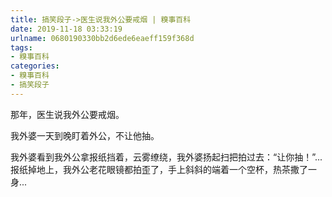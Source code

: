 ```yaml
---
title: 搞笑段子->医生说我外公要戒烟 | 糗事百科
date: 2019-11-18 03:33:19
urlname: 0680190330bb2d6ede6eaeff159f368d
tags: 
- 糗事百科
categories:
- 糗事百科
- 搞笑段子
---
```

那年，医生说我外公要戒烟。

我外婆一天到晚盯着外公，不让他抽。

我外婆看到我外公拿报纸挡着，云雾缭绕，我外婆扬起扫把拍过去：“让你抽！”...报纸掉地上，我外公老花眼镜都拍歪了，手上斜斜的端着一个空杯，热茶撒了一身...


